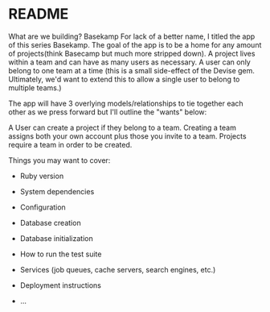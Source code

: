# README

What are we building? Basekamp
For lack of a better name, I titled the app of this series  Basekamp. The goal of the app is to be a home for any amount of projects(think Basecamp but much more stripped down). A project lives within a team and can have as many users as necessary. A user can only belong to one team at a time (this is a small side-effect of the Devise gem. Ultimately, we'd want to extend this to allow a single user to belong to multiple teams.)

The app will have 3 overlying models/relationships to tie together each other as we press forward but I'll outline the "wants" below:

A User can create a project if they belong to a team.
Creating a team assigns both your own account plus those you invite to a team.
Projects require a team in order to be created.


Things you may want to cover:

* Ruby version

* System dependencies

* Configuration

* Database creation

* Database initialization

* How to run the test suite

* Services (job queues, cache servers, search engines, etc.)

* Deployment instructions

* ...


